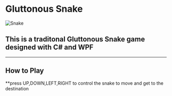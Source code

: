 # Gluttonous Snake
![Snake](https://github.com/wghxjl114/git/raw/master/A.png)
## This is a traditonal Gluttonous Snake game designed with C# and WPF
---
## How to Play
**press UP,DOWN,LEFT,RIGHT to control the snake to move and get to the destination 